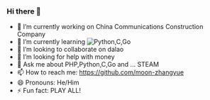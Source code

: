 ### Hi there 👋
- 🔭 I’m currently working on China Communications Construction Company
- 🌱 I’m currently learning ![Python](https://img.shields.io/badge/?style=flat-square&logo=Python&logoColor=fff),C,Go
- 👯 I’m looking to collaborate on dalao
- 🤔 I’m looking for help with money
- 💬 Ask me about PHP,Python,C,Go and ... STEAM
- 📫 How to reach me: https://github.com/moon-zhangyue
- 😄 Pronouns: He/Him
- ⚡ Fun fact: PLAY ALL!
<!--
**moon-zhangyue/moon-zhangyue** is a ✨ _special_ ✨ repository because its `README.md` (this file) appears on your GitHub profile.

Here are some ideas to get you started:

- 🔭 I’m currently working on ...
- 🌱 I’m currently learning ...
- 👯 I’m looking to collaborate on ...
- 🤔 I’m looking for help with ...
- 💬 Ask me about ...
- 📫 How to reach me: ...
- 😄 Pronouns: ...
- ⚡ Fun fact: ...
-->
